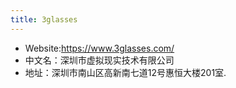 ```yaml
---
title: 3glasses
---
```


* Website:https://www.3glasses.com/
* 中文名：深圳市虚拟现实技术有限公司
* 地址：深圳市南山区高新南七道12号惠恒大楼201室.